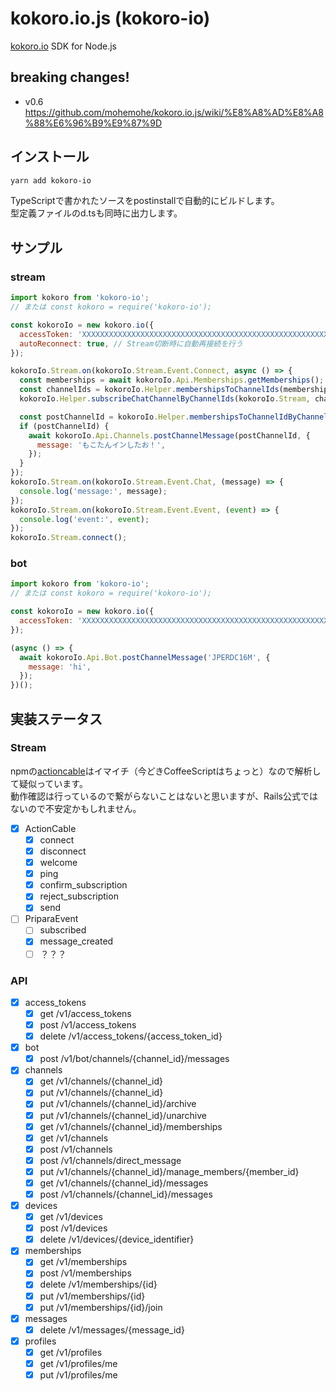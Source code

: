 # kokoro.io.js (kokoro-io)

[kokoro.io](https://kokoro.io) SDK for Node.js

## breaking changes!

- v0.6  
  https://github.com/mohemohe/kokoro.io.js/wiki/%E8%A8%AD%E8%A8%88%E6%96%B9%E9%87%9D

## インストール

```bash
yarn add kokoro-io
```

TypeScriptで書かれたソースをpostinstallで自動的にビルドします。  
型定義ファイルのd.tsも同時に出力します。

## サンプル

### stream

```js
import kokoro from 'kokoro-io';
// または const kokoro = require('kokoro-io');

const kokoroIo = new kokoro.io({
  accessToken: 'XXXXXXXXXXXXXXXXXXXXXXXXXXXXXXXXXXXXXXXXXXXXXXXXXXXXXXX',
  autoReconnect: true, // Stream切断時に自動再接続を行う
});

kokoroIo.Stream.on(kokoroIo.Stream.Event.Connect, async () => {
  const memberships = await kokoroIo.Api.Memberships.getMemberships();
  const channelIds = kokoroIo.Helper.membershipsToChannelIds(memberships);
  kokoroIo.Helper.subscribeChatChannelByChannelIds(kokoroIo.Stream, channelIds);

  const postChannelId = kokoroIo.Helper.membershipsToChannelIdByChannelName(memberships, "kokoro.io/テスト用");
  if (postChannelId) {
    await kokoroIo.Api.Channels.postChannelMessage(postChannelId, {
      message: 'もこたんインしたお！',
    });
  }
});
kokoroIo.Stream.on(kokoroIo.Stream.Event.Chat, (message) => {
  console.log('message:', message);
});
kokoroIo.Stream.on(kokoroIo.Stream.Event.Event, (event) => {
  console.log('event:', event);
});
kokoroIo.Stream.connect();
```

### bot

```js
import kokoro from 'kokoro-io';
// または const kokoro = require('kokoro-io');

const kokoroIo = new kokoro.io({
  accessToken: 'XXXXXXXXXXXXXXXXXXXXXXXXXXXXXXXXXXXXXXXXXXXXXXXXXXXXXXX',
});

(async () => {
  await kokoroIo.Api.Bot.postChannelMessage('JPERDC16M', {
    message: 'hi',
  });
})();
```

## 実装ステータス

### Stream

npmの[actioncable](https://www.npmjs.com/package/actioncable)はイマイチ（今どきCoffeeScriptはちょっと）なので解析して疑似っています。  
動作確認は行っているので繋がらないことはないと思いますが、Rails公式ではないので不安定かもしれません。

- [x] ActionCable
  - [x] connect
  - [x] disconnect
  - [x] welcome
  - [x] ping
  - [x] confirm_subscription
  - [x] reject_subscription
  - [x] send
- [ ] PriparaEvent
  - [ ] subscribed
  - [x] message_created
  - [ ] ？？？

### API

- [x] access_tokens
  - [x] get /v1/access_tokens
  - [x] post /v1/access_tokens
  - [x] delete /v1/access_tokens/{access_token_id}

- [x] bot
  - [x] post /v1/bot/channels/{channel_id}/messages

- [x] channels
  - [x] get /v1/channels/{channel_id}
  - [x] put /v1/channels/{channel_id}
  - [x] put /v1/channels/{channel_id}/archive
  - [x] put /v1/channels/{channel_id}/unarchive
  - [x] get /v1/channels/{channel_id}/memberships
  - [x] get /v1/channels
  - [x] post /v1/channels
  - [x] post /v1/channels/direct_message
  - [x] put /v1/channels/{channel_id}/manage_members/{member_id}
  - [x] get /v1/channels/{channel_id}/messages
  - [x] post /v1/channels/{channel_id}/messages

- [x] devices
  - [x] get /v1/devices
  - [x] post /v1/devices
  - [x] delete /v1/devices/{device_identifier}

- [x] memberships
  - [x] get /v1/memberships
  - [x] post /v1/memberships
  - [x] delete /v1/memberships/{id}
  - [x] put /v1/memberships/{id}
  - [x] put /v1/memberships/{id}/join

- [x] messages
  - [x] delete /v1/messages/{message_id}

- [x] profiles
  - [x] get /v1/profiles
  - [x] get /v1/profiles/me
  - [x] put /v1/profiles/me
